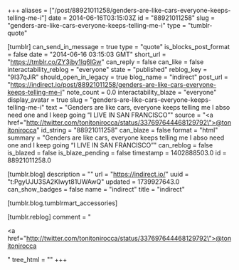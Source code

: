 +++
aliases = ["/post/88921011258/genders-are-like-cars-everyone-keeps-telling-me-i"]
date = 2014-06-16T03:15:03Z
id = "88921011258"
slug = "genders-are-like-cars-everyone-keeps-telling-me-i"
type = "tumblr-quote"

[tumblr]
can_send_in_message = true
type = "quote"
is_blocks_post_format = false
date = "2014-06-16 03:15:03 GMT"
short_url = "https://tmblr.co/ZY3jby1Iq6lGw"
can_reply = false
can_like = false
interactability_reblog = "everyone"
state = "published"
reblog_key = "9I37qJiR"
should_open_in_legacy = true
blog_name = "indirect"
post_url = "https://indirect.io/post/88921011258/genders-are-like-cars-everyone-keeps-telling-me-i"
note_count = 0.0
interactability_blaze = "everyone"
display_avatar = true
slug = "genders-are-like-cars-everyone-keeps-telling-me-i"
text = "Genders are like cars, everyone keeps telling me I abso need one and I keep going &ldquo;I LIVE IN SAN FRANCISCO&rdquo;"
source = "<a href=\"http://twitter.com/tonitonirocca/status/337697644468129792\">@tonitonirocca</a>"
id_string = "88921011258"
can_blaze = false
format = "html"
summary = "Genders are like cars, everyone keeps telling me I abso need one and I keep going “I LIVE IN SAN FRANCISCO”"
can_reblog = false
is_blazed = false
is_blaze_pending = false
timestamp = 1402888503.0
id = 88921011258.0

[tumblr.blog]
description = ""
url = "https://indirect.io/"
uuid = "t:PgyUJU3SA2Klwyt81UWAwQ"
updated = 1739927643.0
can_show_badges = false
name = "indirect"
title = "indirect"

[tumblr.blog.tumblrmart_accessories]

[tumblr.reblog]
comment = "<p><a href=\"http://twitter.com/tonitonirocca/status/337697644468129792\">@tonitonirocca</a></p>"
tree_html = ""
+++
